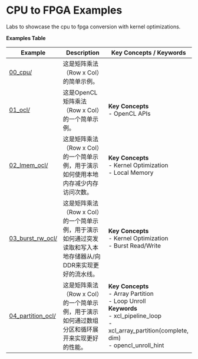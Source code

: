 CPU to FPGA Examples
==================================
Labs to showcase the cpu to fpga conversion with kernel optimizations.

 __Examples Table__ 

Example        | Description           | Key Concepts / Keywords 
---------------|-----------------------|-------------------------
[00_cpu/][]|这是矩阵乘法（Row x Col）的简单示例。|
[01_ocl/][]|这是OpenCL矩阵乘法（Row x Col）的一个简单示例。|__Key__ __Concepts__<br> - OpenCL APIs<br>
[02_lmem_ocl/][]|这是矩阵乘法（Row x Col）的一个简单示例，用于演示如何使用本地内存减少内存访问次数。|__Key__ __Concepts__<br> - Kernel Optimization<br> - Local Memory<br>
[03_burst_rw_ocl/][]|这是矩阵乘法（Row x Col）的一个简单示例，用于演示如何通过突发读取和写入本地存储器从/向DDR来实现更好的流水线。|__Key__ __Concepts__<br> - Kernel Optimization<br> - Burst Read/Write<br>
[04_partition_ocl/][]|这是矩阵乘法（Row x Col）的一个简单示例，用于演示如何通过数组分区和循环展开来实现更好的性能。|__Key__ __Concepts__<br> - Array Partition<br> - Loop Unroll<br>__Keywords__<br> - xcl_pipeline_loop<br> - xcl_array_partition(complete, dim)<br> - opencl_unroll_hint

[.]:.
[00_cpu/]:00_cpu/
[01_ocl/]:01_ocl/
[02_lmem_ocl/]:02_lmem_ocl/
[03_burst_rw_ocl/]:03_burst_rw_ocl/
[04_partition_ocl/]:04_partition_ocl/
